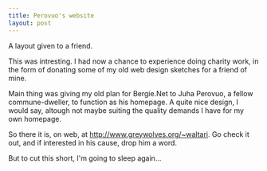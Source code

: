 ```yaml
---
title: Perovuo's website
layout: post
---
```

A layout given to a friend.

This was intresting. I had now a chance to experience doing charity work, in the form of donating some of my old web design sketches for a friend of mine.

Main thing was giving my old plan for Bergie.Net to Juha Perovuo, a fellow commune-dweller, to function as his homepage. A quite nice design, I would say, altough not maybe suiting the quality demands I have for my own homepage.

So there it is, on web, at <http://www.greywolves.org/~waltari>. Go check it out, and if interested in his cause, drop him a word.

But to cut this short, I'm going to sleep again... 
